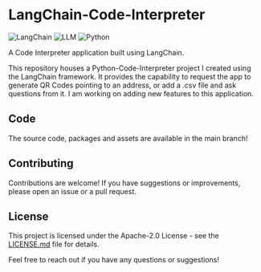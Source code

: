 # LangChain-Code-Interpreter

![LangChain](https://img.shields.io/badge/Langchain-Framework-orange.svg)
![LLM](https://img.shields.io/badge/API-LLM-green.svg)
![Python](https://img.shields.io/badge/Python-3.x-blue.svg)

A Code Interpreter application built using LangChain.

This repository houses a Python-Code-Interpreter project I created using the LangChain framework. It provides the capability to request the app to generate QR Codes pointing to an address, or add a .csv file and ask questions from it. I am working on adding new features to this application.

## Code
The source code, packages and assets are available in the main branch!

## Contributing

Contributions are welcome! If you have suggestions or improvements, please open an issue or a pull request.

## License

This project is licensed under the Apache-2.0 License - see the [LICENSE.md](LICENSE.md) file for details.

Feel free to reach out if you have any questions or suggestions!
